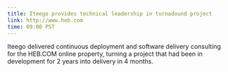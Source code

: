 ```yaml
---
title: Iteego provides technical leadership in turnadound project
link: http://www.heb.com
time: 09:00 PST
---
```

Iteego delivered continuous deployment and software delivery consulting
for the HEB.COM online property, turning a project that had been
in development for 2 years into delivery in 4 months.